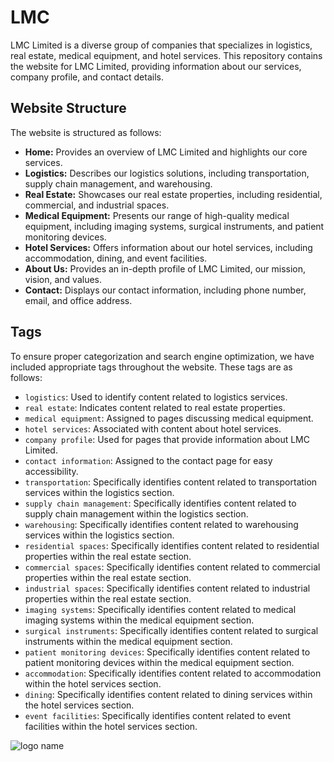 # LMC 
LMC Limited is a diverse group of companies that specializes in logistics, real estate, medical equipment, and hotel services. This repository contains the website for LMC Limited, providing information about our services, company profile, and contact details.

## Website Structure

The website is structured as follows:

- **Home:** Provides an overview of LMC Limited and highlights our core services.
- **Logistics:** Describes our logistics solutions, including transportation, supply chain management, and warehousing.
- **Real Estate:** Showcases our real estate properties, including residential, commercial, and industrial spaces.
- **Medical Equipment:** Presents our range of high-quality medical equipment, including imaging systems, surgical instruments, and patient monitoring devices.
- **Hotel Services:** Offers information about our hotel services, including accommodation, dining, and event facilities.
- **About Us:** Provides an in-depth profile of LMC Limited, our mission, vision, and values.
- **Contact:** Displays our contact information, including phone number, email, and office address.

## Tags

To ensure proper categorization and search engine optimization, we have included appropriate tags throughout the website. These tags are as follows:

- `logistics`: Used to identify content related to logistics services.
- `real estate`: Indicates content related to real estate properties.
- `medical equipment`: Assigned to pages discussing medical equipment.
- `hotel services`: Associated with content about hotel services.
- `company profile`: Used for pages that provide information about LMC Limited.
- `contact information`: Assigned to the contact page for easy accessibility.
- `transportation`: Specifically identifies content related to transportation services within the logistics section.
- `supply chain management`: Specifically identifies content related to supply chain management within the logistics section.
- `warehousing`: Specifically identifies content related to warehousing services within the logistics section.
- `residential spaces`: Specifically identifies content related to residential properties within the real estate section.
- `commercial spaces`: Specifically identifies content related to commercial properties within the real estate section.
- `industrial spaces`: Specifically identifies content related to industrial properties within the real estate section.
- `imaging systems`: Specifically identifies content related to medical imaging systems within the medical equipment section.
- `surgical instruments`: Specifically identifies content related to surgical instruments within the medical equipment section.
- `patient monitoring devices`: Specifically identifies content related to patient monitoring devices within the medical equipment section.
- `accommodation`: Specifically identifies content related to accommodation within the hotel services section.
- `dining`: Specifically identifies content related to dining services within the hotel services section.
- `event facilities`: Specifically identifies content related to event facilities within the hotel services section.

 
![logo name](https://github.com/allenamaya/LMC-GROUP/assets/126647363/be6ec918-0148-4e9d-861e-bf41c1182a13)


